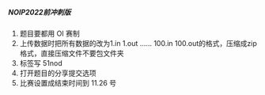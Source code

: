##### NOIP2022前冲刺版

1. 题目要都用 OI 赛制
2. 上传数据时把所有数据的改为1.in 1.out …… 100.in 100.out的格式，压缩成zip格式，直接压缩文件不要包文件夹
3. 标签写 51nod
4. 打开题目的分享提交选项
5. 比赛设置成结束时间到 11.26 号

